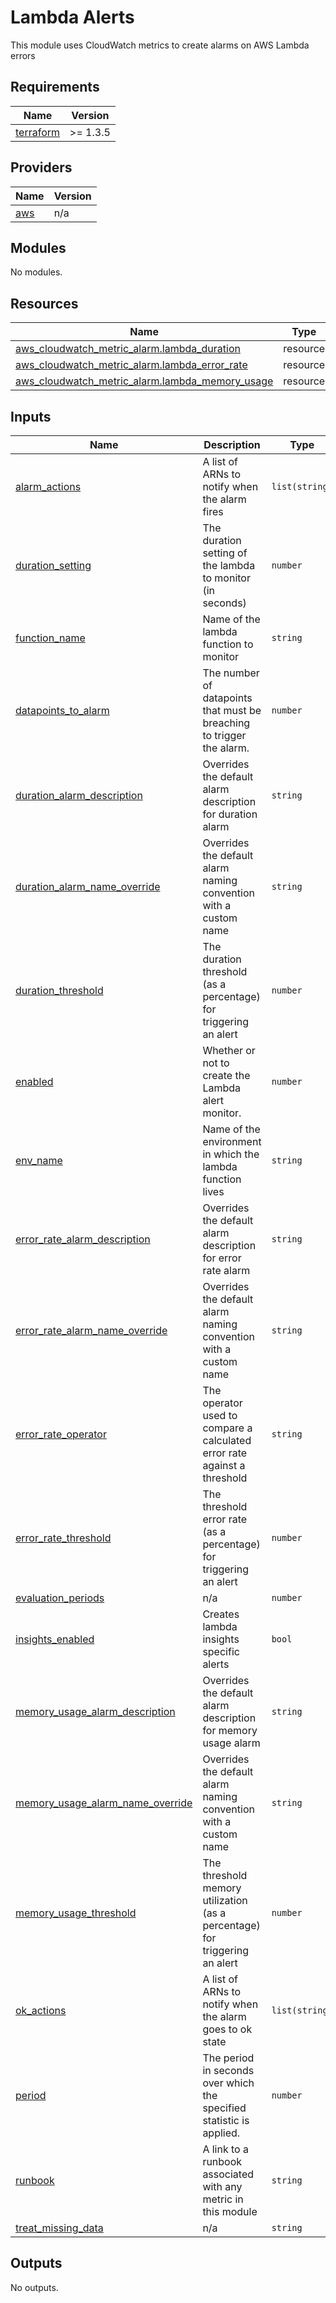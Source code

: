 # Lambda Alerts

This module uses CloudWatch metrics to create alarms on AWS Lambda errors

<!-- BEGIN_TF_DOCS -->
## Requirements

| Name | Version |
|------|---------|
| <a name="requirement_terraform"></a> [terraform](#requirement\_terraform) | >= 1.3.5 |

## Providers

| Name | Version |
|------|---------|
| <a name="provider_aws"></a> [aws](#provider\_aws) | n/a |

## Modules

No modules.

## Resources

| Name | Type |
|------|------|
| [aws_cloudwatch_metric_alarm.lambda_duration](https://registry.terraform.io/providers/hashicorp/aws/latest/docs/resources/cloudwatch_metric_alarm) | resource |
| [aws_cloudwatch_metric_alarm.lambda_error_rate](https://registry.terraform.io/providers/hashicorp/aws/latest/docs/resources/cloudwatch_metric_alarm) | resource |
| [aws_cloudwatch_metric_alarm.lambda_memory_usage](https://registry.terraform.io/providers/hashicorp/aws/latest/docs/resources/cloudwatch_metric_alarm) | resource |

## Inputs

| Name | Description | Type | Default | Required |
|------|-------------|------|---------|:--------:|
| <a name="input_alarm_actions"></a> [alarm\_actions](#input\_alarm\_actions) | A list of ARNs to notify when the alarm fires | `list(string)` | n/a | yes |
| <a name="input_duration_setting"></a> [duration\_setting](#input\_duration\_setting) | The duration setting of the lambda to monitor (in seconds) | `number` | n/a | yes |
| <a name="input_function_name"></a> [function\_name](#input\_function\_name) | Name of the lambda function to monitor | `string` | n/a | yes |
| <a name="input_datapoints_to_alarm"></a> [datapoints\_to\_alarm](#input\_datapoints\_to\_alarm) | The number of datapoints that must be breaching to trigger the alarm. | `number` | `1` | no |
| <a name="input_duration_alarm_description"></a> [duration\_alarm\_description](#input\_duration\_alarm\_description) | Overrides the default alarm description for duration alarm | `string` | `""` | no |
| <a name="input_duration_alarm_name_override"></a> [duration\_alarm\_name\_override](#input\_duration\_alarm\_name\_override) | Overrides the default alarm naming convention with a custom name | `string` | `""` | no |
| <a name="input_duration_threshold"></a> [duration\_threshold](#input\_duration\_threshold) | The duration threshold (as a percentage) for triggering an alert | `number` | `80` | no |
| <a name="input_enabled"></a> [enabled](#input\_enabled) | Whether or not to create the Lambda alert monitor. | `number` | `1` | no |
| <a name="input_env_name"></a> [env\_name](#input\_env\_name) | Name of the environment in which the lambda function lives | `string` | `""` | no |
| <a name="input_error_rate_alarm_description"></a> [error\_rate\_alarm\_description](#input\_error\_rate\_alarm\_description) | Overrides the default alarm description for error rate alarm | `string` | `""` | no |
| <a name="input_error_rate_alarm_name_override"></a> [error\_rate\_alarm\_name\_override](#input\_error\_rate\_alarm\_name\_override) | Overrides the default alarm naming convention with a custom name | `string` | `""` | no |
| <a name="input_error_rate_operator"></a> [error\_rate\_operator](#input\_error\_rate\_operator) | The operator used to compare a calculated error rate against a threshold | `string` | `"GreaterThanOrEqualToThreshold"` | no |
| <a name="input_error_rate_threshold"></a> [error\_rate\_threshold](#input\_error\_rate\_threshold) | The threshold error rate (as a percentage) for triggering an alert | `number` | `1` | no |
| <a name="input_evaluation_periods"></a> [evaluation\_periods](#input\_evaluation\_periods) | n/a | `number` | `1` | no |
| <a name="input_insights_enabled"></a> [insights\_enabled](#input\_insights\_enabled) | Creates lambda insights specific alerts | `bool` | `false` | no |
| <a name="input_memory_usage_alarm_description"></a> [memory\_usage\_alarm\_description](#input\_memory\_usage\_alarm\_description) | Overrides the default alarm description for memory usage alarm | `string` | `""` | no |
| <a name="input_memory_usage_alarm_name_override"></a> [memory\_usage\_alarm\_name\_override](#input\_memory\_usage\_alarm\_name\_override) | Overrides the default alarm naming convention with a custom name | `string` | `""` | no |
| <a name="input_memory_usage_threshold"></a> [memory\_usage\_threshold](#input\_memory\_usage\_threshold) | The threshold memory utilization (as a percentage) for triggering an alert | `number` | `90` | no |
| <a name="input_ok_actions"></a> [ok\_actions](#input\_ok\_actions) | A list of ARNs to notify when the alarm goes to ok state | `list(string)` | `[]` | no |
| <a name="input_period"></a> [period](#input\_period) | The period in seconds over which the specified statistic is applied. | `number` | `60` | no |
| <a name="input_runbook"></a> [runbook](#input\_runbook) | A link to a runbook associated with any metric in this module | `string` | `""` | no |
| <a name="input_treat_missing_data"></a> [treat\_missing\_data](#input\_treat\_missing\_data) | n/a | `string` | `"missing"` | no |

## Outputs

No outputs.
<!-- END_TF_DOCS -->
